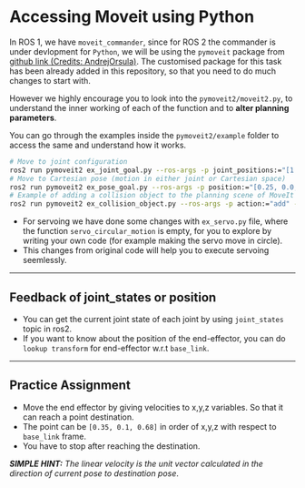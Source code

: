 # Accessing Moveit using Python

In ROS 1, we have `moveit_commander`, since for ROS 2 the commander is under devlopment for `Python`, we will be using the `pymoveit` package from [github link (Credits: AndrejOrsula)](https://github.com/AndrejOrsula/pymoveit2). The customised package for this task has been already added in this repository, so that you need to do much changes to start with.

However we highly encourage you to look into the `pymoveit2/moveit2.py`, to understand the inner working of each of the function and to **alter planning parameters**.

You can go through the examples inside the `pymoveit2/example` folder to access the same and understand how it works.
```sh
# Move to joint configuration
ros2 run pymoveit2 ex_joint_goal.py --ros-args -p joint_positions:="[1.57, -1.57, 0.0, -1.57, 0.0, 1.57]"
# Move to Cartesian pose (motion in either joint or Cartesian space)
ros2 run pymoveit2 ex_pose_goal.py --ros-args -p position:="[0.25, 0.0, 1.0]" -p quat_xyzw:="[0.0, 0.0, 0.0, 1.0]" -p cartesian:=False
# Example of adding a collision object to the planning scene of MoveIt 2
ros2 run pymoveit2 ex_collision_object.py --ros-args -p action:="add" -p position:="[0.5, 0.0, 0.5]" -p quat_xyzw:="[0.0, 0.0, -0.707, 0.707]"

```

- For servoing we have done some changes with `ex_servo.py` file, where the function `servo_circular_motion` is empty, for you to explore by writing your own code (for example making the servo move in circle).
- This changes from original code will help you to execute servoing seemlessly.

---

## Feedback of joint_states or position
- You can get the current joint state of each joint by using `joint_states` topic in ros2.
- If you want to know about the position of the end-effector, you can do `lookup transform` for end-effector w.r.t `base_link`.

---

## Practice Assignment
- Move the end effector by giving velocities to x,y,z variables. So that it can reach a point destination.
- The point can be `[0.35, 0.1, 0.68]` in order of x,y,z with respect to `base_link` frame.
- You have to stop after reaching the destination.

***SIMPLE HINT:** The linear velocity is the unit vector calculated in the direction of current pose to destination pose*.
